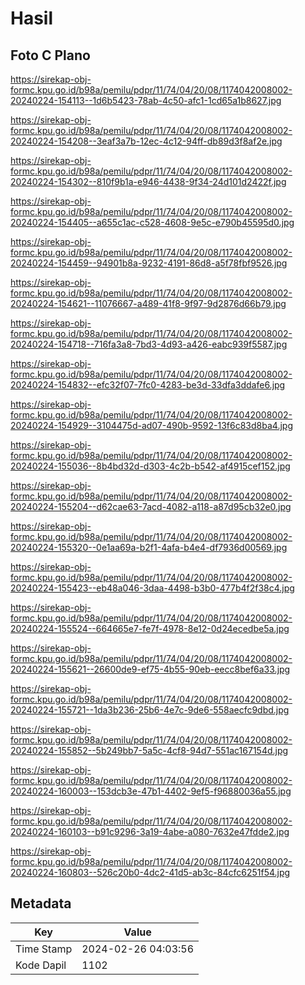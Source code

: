 # Hasil

## Foto C Plano

https://sirekap-obj-formc.kpu.go.id/b98a/pemilu/pdpr/11/74/04/20/08/1174042008002-20240224-154113--1d6b5423-78ab-4c50-afc1-1cd65a1b8627.jpg

https://sirekap-obj-formc.kpu.go.id/b98a/pemilu/pdpr/11/74/04/20/08/1174042008002-20240224-154208--3eaf3a7b-12ec-4c12-94ff-db89d3f8af2e.jpg

https://sirekap-obj-formc.kpu.go.id/b98a/pemilu/pdpr/11/74/04/20/08/1174042008002-20240224-154302--810f9b1a-e946-4438-9f34-24d101d2422f.jpg

https://sirekap-obj-formc.kpu.go.id/b98a/pemilu/pdpr/11/74/04/20/08/1174042008002-20240224-154405--a655c1ac-c528-4608-9e5c-e790b45595d0.jpg

https://sirekap-obj-formc.kpu.go.id/b98a/pemilu/pdpr/11/74/04/20/08/1174042008002-20240224-154459--94901b8a-9232-4191-86d8-a5f78fbf9526.jpg

https://sirekap-obj-formc.kpu.go.id/b98a/pemilu/pdpr/11/74/04/20/08/1174042008002-20240224-154621--11076667-a489-41f8-9f97-9d2876d66b79.jpg

https://sirekap-obj-formc.kpu.go.id/b98a/pemilu/pdpr/11/74/04/20/08/1174042008002-20240224-154718--716fa3a8-7bd3-4d93-a426-eabc939f5587.jpg

https://sirekap-obj-formc.kpu.go.id/b98a/pemilu/pdpr/11/74/04/20/08/1174042008002-20240224-154832--efc32f07-7fc0-4283-be3d-33dfa3ddafe6.jpg

https://sirekap-obj-formc.kpu.go.id/b98a/pemilu/pdpr/11/74/04/20/08/1174042008002-20240224-154929--3104475d-ad07-490b-9592-13f6c83d8ba4.jpg

https://sirekap-obj-formc.kpu.go.id/b98a/pemilu/pdpr/11/74/04/20/08/1174042008002-20240224-155036--8b4bd32d-d303-4c2b-b542-af4915cef152.jpg

https://sirekap-obj-formc.kpu.go.id/b98a/pemilu/pdpr/11/74/04/20/08/1174042008002-20240224-155204--d62cae63-7acd-4082-a118-a87d95cb32e0.jpg

https://sirekap-obj-formc.kpu.go.id/b98a/pemilu/pdpr/11/74/04/20/08/1174042008002-20240224-155320--0e1aa69a-b2f1-4afa-b4e4-df7936d00569.jpg

https://sirekap-obj-formc.kpu.go.id/b98a/pemilu/pdpr/11/74/04/20/08/1174042008002-20240224-155423--eb48a046-3daa-4498-b3b0-477b4f2f38c4.jpg

https://sirekap-obj-formc.kpu.go.id/b98a/pemilu/pdpr/11/74/04/20/08/1174042008002-20240224-155524--664665e7-fe7f-4978-8e12-0d24ecedbe5a.jpg

https://sirekap-obj-formc.kpu.go.id/b98a/pemilu/pdpr/11/74/04/20/08/1174042008002-20240224-155621--26600de9-ef75-4b55-90eb-eecc8bef6a33.jpg

https://sirekap-obj-formc.kpu.go.id/b98a/pemilu/pdpr/11/74/04/20/08/1174042008002-20240224-155721--1da3b236-25b6-4e7c-9de6-558aecfc9dbd.jpg

https://sirekap-obj-formc.kpu.go.id/b98a/pemilu/pdpr/11/74/04/20/08/1174042008002-20240224-155852--5b249bb7-5a5c-4cf8-94d7-551ac167154d.jpg

https://sirekap-obj-formc.kpu.go.id/b98a/pemilu/pdpr/11/74/04/20/08/1174042008002-20240224-160003--153dcb3e-47b1-4402-9ef5-f96880036a55.jpg

https://sirekap-obj-formc.kpu.go.id/b98a/pemilu/pdpr/11/74/04/20/08/1174042008002-20240224-160103--b91c9296-3a19-4abe-a080-7632e47fdde2.jpg

https://sirekap-obj-formc.kpu.go.id/b98a/pemilu/pdpr/11/74/04/20/08/1174042008002-20240224-160803--526c20b0-4dc2-41d5-ab3c-84cfc6251f54.jpg


## Metadata

| Key        | Value               |
| ---------- | ------------------- |
| Time Stamp | 2024-02-26 04:03:56 |
| Kode Dapil | 1102                |



